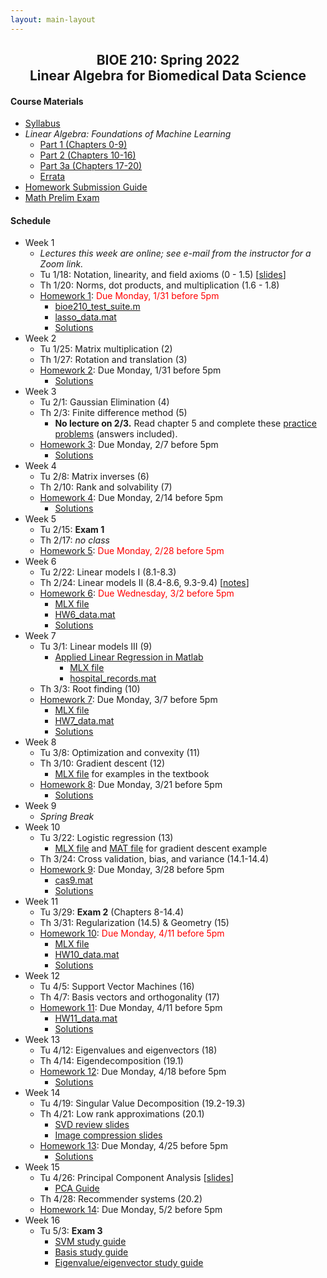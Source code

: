 ```yaml
---
layout: main-layout
---
```


<link href="style.css" rel="stylesheet">

<center>
<h2>BIOE 210: Spring 2022<br>
Linear Algebra for Biomedical Data Science</h2>
</center>

#### Course Materials
* [Syllabus](files/BIOE210_Sp22_Syllabus.pdf)
* *Linear Algebra: Foundations of Machine Learning*
  - [Part 1 (Chapters 0-9)](files/LAML_Part1.pdf)
  - [Part 2 (Chapters 10-16)](files/LAML_Part2.pdf)
  - [Part 3a (Chapters 17-20)](files/LAML_Part3a.pdf)
  - [Errata](errata.md)
* [Homework Submission Guide](files/BIOE210_Homework_Submission_Guide.pdf)
* [Math Prelim Exam](/files/PrelimExam.pdf)

#### Schedule

* Week 1
  - *Lectures this week are online; see e-mail from the instructor for a Zoom link.*
  - Tu 1/18: Notation, linearity, and field axioms (0 - 1.5) [[slides](files/01_slides.pdf)]
  - Th 1/20: Norms, dot products, and multiplication (1.6 - 1.8)
  - [Homework 1](files/Homework01.pdf): <font color="red">Due Monday, 1/31 before 5pm</font>
    - [bioe210_test_suite.m](files/bioe210_test_suite.m)
    - [lasso_data.mat](files/lasso_data.mat)
    - [Solutions](files/Homework01_Solutions.pdf)
* Week 2
  - Tu 1/25: Matrix multiplication (2)
  - Th 1/27: Rotation and translation (3)
  - [Homework 2](files/Homework02.pdf): Due Monday, 1/31 before 5pm
    - [Solutions](files/Homework02_Solutions.pdf)
* Week 3
  - Tu 2/1: Gaussian Elimination (4)
  - Th 2/3: Finite difference method (5)
    -  **No lecture on 2/3.** Read chapter 5 and complete these [practice problems](files/FiniteDifferencePracticeProblems.pdf) (answers included).
  - [Homework 3](files/Homework03.pdf): Due Monday, 2/7 before 5pm
    - [Solutions](files/Homework03_Solutions.pdf)
* Week 4
  - Tu 2/8: Matrix inverses (6)
  - Th 2/10: Rank and solvability (7)
  - [Homework 4](files/Homework04.pdf): Due Monday, 2/14 before 5pm
    - [Solutions](files/Homework04_Solutions.pdf)
* Week 5
  - Tu 2/15: **Exam 1**
  - Th 2/17: *no class*
  - [Homework 5](files/Homework05.pdf): <font color="red">Due Monday, 2/28 before 5pm</font>
* Week 6
  - Tu 2/22: Linear models I (8.1-8.3)
  - Th 2/24: Linear models II (8.4-8.6, 9.3-9.4) [[notes](files/LinearModels2Notes.pdf)]
  - [Homework 6](files/Homework06.pdf): <font color="red">Due Wednesday, 3/2 before 5pm</font>
    - [MLX file](files/Homework06.mlx)
    - [HW6_data.mat](files/HW6_data.mat)
    - [Solutions](files/Homework06_Solutions.pdf)
* Week 7
  - Tu 3/1: Linear models III (9)
    - [Applied Linear Regression in Matlab](files/Applied_Linear_Regression.pdf)
      - [MLX file](files/Applied_Linear_Regression.mlx)
      - [hospital_records.mat](files/hospital_records.mat)
  - Th 3/3: Root finding (10)
  - [Homework 7](files/Homework07.pdf): Due Monday, 3/7 before 5pm
    - [MLX file](files/Homework07.mlx)
    - [HW7_data.mat](files/HW7_data.mat)
    - [Solutions](files/Homework07_Solutions.pdf)
* Week 8
  - Tu 3/8: Optimization and convexity (11)
  - Th 3/10: Gradient descent (12)
    - [MLX file](files/GradientDescent.mlx) for examples in the textbook
  - [Homework 8](files/Homework08.pdf): Due Monday, 3/21 before 5pm
    - [Solutions](files/Homework08_Solutions.pdf)
* Week 9
  - *Spring Break*
* Week 10
  - Tu 3/22: Logistic regression (13)
    - [MLX file](files/LogisticRegressionGradientDescent.mlx) and [MAT file](files/huntington.mat) for gradient descent example
  - Th 3/24: Cross validation, bias, and variance (14.1-14.4)
  - [Homework 9](files/Homework09.pdf): Due Monday, 3/28 before 5pm
    - [cas9.mat](files/cas9.mat)
    - [Solutions](files/Homework09_Solutions.pdf)
* Week 11
  - Tu 3/29: **Exam 2** (Chapters 8-14.4)
  - Th 3/31: Regularization (14.5) & Geometry (15)
  - [Homework 10](files/Homework10.pdf): <font color="red">Due Monday, 4/11 before 5pm</font>
    - [MLX file](files/Homework10.mlx)
    - [HW10_data.mat](files/HW10_data.mat)
    - [Solutions](files/Homework10_Solutions.pdf)
* Week 12
  - Tu 4/5: Support Vector Machines (16)
  - Th 4/7: Basis vectors and orthogonality (17)
  - [Homework 11](files/Homework11.pdf): Due Monday, 4/11 before 5pm
    - [HW11_data.mat](files/HW11_data.mat)
    - [Solutions](files/Homework11_Solutions.pdf)
* Week 13
  - Tu 4/12: Eigenvalues and eigenvectors (18)
  - Th 4/14: Eigendecomposition (19.1)
  - [Homework 12](files/Homework12.pdf): Due Monday, 4/18 before 5pm
    - [Solutions](files/Homework12_Solutions.pdf)
* Week 14
  - Tu 4/19: Singular Value Decomposition (19.2-19.3)
  - Th 4/21: Low rank approximations (20.1)
    - [SVD review slides](files/LowRankApproximations1.pdf)
    - [Image compression slides](files/LowRankApproximations2.pptx)
  - [Homework 13](files/Homework13.pdf): Due Monday, 4/25 before 5pm
    - [Solutions](files/Homework13_Solutions.pdf)
* Week 15
  - Tu 4/26: Principal Component Analysis [[slides](slides/PCA.pdf)]
    - [PCA Guide](files/PCA_guide.pdf)
  - Th 4/28: Recommender systems (20.2)
  - [Homework 14](files/Homework14.mlx): Due Monday, 5/2 before 5pm
* Week 16
  - Tu 5/3: **Exam 3**
    - [SVM study guide](guides/StudyGuideSVM.pdf)
    - [Basis study guide](guides/StudyGuideBasis.pdf)
    - [Eigenvalue/eigenvector study guide](guides/StudyGuideEigen.pdf)
